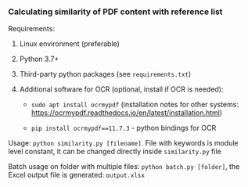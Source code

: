 ### Calculating similarity of PDF content with reference list

Requirements:

1. Linux environment (preferable)
2. Python 3.7+
3. Third-party python packages (see `requirements.txt`)
4. Additional software for OCR (optional, install if OCR is needed):

   - `sudo apt install ocrmypdf` (installation notes for other systems: https://ocrmypdf.readthedocs.io/en/latest/installation.html)

   - `pip install ocrmypdf==11.7.3` - python bindings for OCR

Usage: `python similarity.py [filename]`. File with keywords is module level constant, it can be changed directly inside `similarity.py` file

Batch usage on folder with multiple files: `python batch.py [folder]`, the Excel output file is generated: `output.xlsx`
